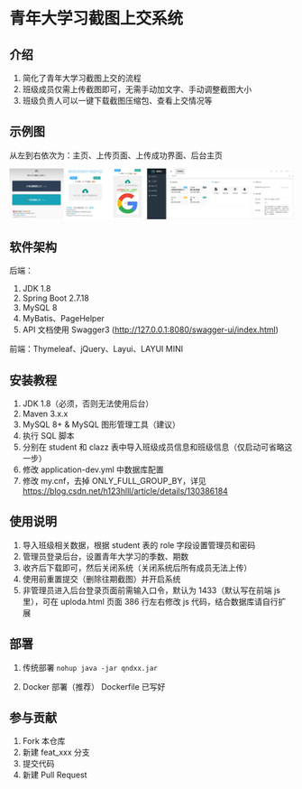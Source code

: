 # 青年大学习截图上交系统

## 介绍

1. 简化了青年大学习截图上交的流程
2. 班级成员仅需上传截图即可，无需手动加文字、手动调整截图大小
3. 班级负责人可以一键下载截图压缩包、查看上交情况等

## 示例图

从左到右依次为：主页、上传页面、上传成功界面、后台主页

![输入图片说明](sample.jpeg)

## 软件架构

后端：

1. JDK 1.8
2. Spring Boot 2.7.18
3. MySQL 8
4. MyBatis、PageHelper
5. API 文档使用 Swagger3 (http://127.0.0.1:8080/swagger-ui/index.html)

前端：Thymeleaf、jQuery、Layui、LAYUI MINI

## 安装教程

1. JDK 1.8（必须，否则无法使用后台）
2. Maven 3.x.x
3. MySQL 8+ & MySQL 图形管理工具（建议）
4. 执行 SQL 脚本
5. 分别在 student 和 clazz 表中导入班级成员信息和班级信息（仅启动可省略这一步）
6. 修改 application-dev.yml 中数据库配置
7. 修改 my.cnf，去掉 ONLY_FULL_GROUP_BY，详见 https://blog.csdn.net/h123hlll/article/details/130386184

## 使用说明

1. 导入班级相关数据，根据 student 表的 role 字段设置管理员和密码
2. 管理员登录后台，设置青年大学习的季数、期数
3. 收齐后下载即可，然后关闭系统（关闭系统后所有成员无法上传）
4. 使用前重置提交（删除往期截图）并开启系统
5. 非管理员进入后台登录页面前需输入口令，默认为 1433（默认写在前端 js 里），可在 uploda.html 页面 386 行左右修改 js
   代码，结合数据库请自行扩展

## 部署

1. 传统部署
   `nohup java -jar qndxx.jar`

2. Docker 部署（推荐）
   Dockerfile 已写好

## 参与贡献

1. Fork 本仓库
2. 新建 feat_xxx 分支
3. 提交代码
4. 新建 Pull Request